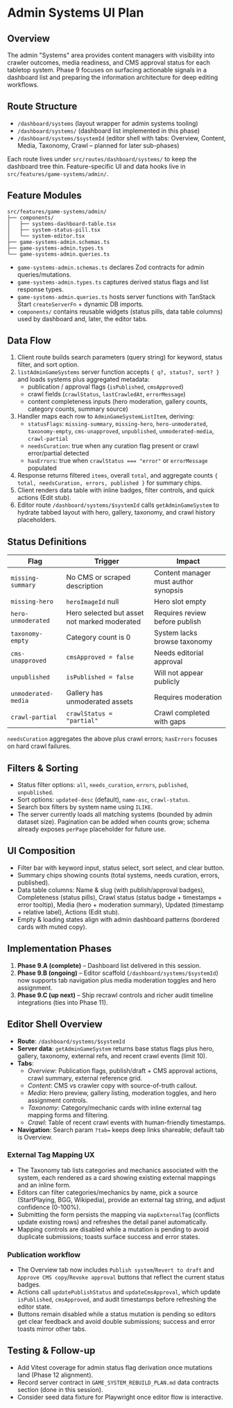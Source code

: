 # Admin Systems UI Plan

## Overview

The admin "Systems" area provides content managers with visibility into crawler outcomes, media readiness, and CMS approval status for each tabletop system. Phase 9 focuses on surfacing actionable signals in a dashboard list and preparing the information architecture for deep editing workflows.

## Route Structure

- `/dashboard/systems` (layout wrapper for admin systems tooling)
- `/dashboard/systems/` (dashboard list implemented in this phase)
- `/dashboard/systems/$systemId` (editor shell with tabs: Overview, Content, Media, Taxonomy, Crawl – planned for later sub-phases)

Each route lives under `src/routes/dashboard/systems/` to keep the dashboard tree thin. Feature-specific UI and data hooks live in `src/features/game-systems/admin/`.

## Feature Modules

```
src/features/game-systems/admin/
├── components/
│   ├── systems-dashboard-table.tsx
│   ├── system-status-pill.tsx
│   └── system-editor.tsx
├── game-systems-admin.schemas.ts
├── game-systems-admin.types.ts
└── game-systems-admin.queries.ts
```

- `game-systems-admin.schemas.ts` declares Zod contracts for admin queries/mutations.
- `game-systems-admin.types.ts` captures derived status flags and list response types.
- `game-systems-admin.queries.ts` hosts server functions with TanStack Start `createServerFn` + dynamic DB imports.
- `components/` contains reusable widgets (status pills, data table columns) used by dashboard and, later, the editor tabs.

## Data Flow

1. Client route builds search parameters (query string) for keyword, status filter, and sort option.
2. `listAdminGameSystems` server function accepts `{ q?, status?, sort? }` and loads systems plus aggregated metadata:
   - publication / approval flags (`isPublished`, `cmsApproved`)
   - crawl fields (`crawlStatus`, `lastCrawledAt`, `errorMessage`)
   - content completeness inputs (hero moderation, gallery counts, category counts, summary source)
3. Handler maps each row to `AdminGameSystemListItem`, deriving:
   - `statusFlags`: `missing-summary`, `missing-hero`, `hero-unmoderated`, `taxonomy-empty`, `cms-unapproved`, `unpublished`, `unmoderated-media`, `crawl-partial`
   - `needsCuration`: true when any curation flag present or crawl error/partial detected
   - `hasErrors`: true when `crawlStatus === "error"` or `errorMessage` populated
4. Response returns filtered `items`, overall `total`, and aggregate counts `{ total, needsCuration, errors, published }` for summary chips.
5. Client renders data table with inline badges, filter controls, and quick actions (Edit stub).
6. Editor route `/dashboard/systems/$systemId` calls `getAdminGameSystem` to hydrate tabbed layout with hero, gallery, taxonomy, and crawl history placeholders.

## Status Definitions

| Flag                | Trigger                                      | Impact                               |
| ------------------- | -------------------------------------------- | ------------------------------------ |
| `missing-summary`   | No CMS or scraped description                | Content manager must author synopsis |
| `missing-hero`      | `heroImageId` null                           | Hero slot empty                      |
| `hero-unmoderated`  | Hero selected but asset not marked moderated | Requires review before publish       |
| `taxonomy-empty`    | Category count is 0                          | System lacks browse taxonomy         |
| `cms-unapproved`    | `cmsApproved = false`                        | Needs editorial approval             |
| `unpublished`       | `isPublished = false`                        | Will not appear publicly             |
| `unmoderated-media` | Gallery has unmoderated assets               | Requires moderation                  |
| `crawl-partial`     | `crawlStatus = "partial"`                    | Crawl completed with gaps            |

`needsCuration` aggregates the above plus crawl errors; `hasErrors` focuses on hard crawl failures.

## Filters & Sorting

- Status filter options: `all`, `needs_curation`, `errors`, `published`, `unpublished`.
- Sort options: `updated-desc` (default), `name-asc`, `crawl-status`.
- Search box filters by system name using `ILIKE`.
- The server currently loads all matching systems (bounded by admin dataset size). Pagination can be added when counts grow; schema already exposes `perPage` placeholder for future use.

## UI Composition

- Filter bar with keyword input, status select, sort select, and clear button.
- Summary chips showing counts (total systems, needs curation, errors, published).
- Data table columns: Name & slug (with publish/approval badges), Completeness (status pills), Crawl status (status badge + timestamps + error tooltip), Media (hero + moderation summary), Updated (timestamp + relative label), Actions (Edit stub).
- Empty & loading states align with admin dashboard patterns (bordered cards with muted copy).

## Implementation Phases

1. **Phase 9.A (complete)** – Dashboard list delivered in this session.
2. **Phase 9.B (ongoing)** – Editor scaffold (`/dashboard/systems/$systemId`) now supports tab navigation plus media moderation toggles and hero assignment.
3. **Phase 9.C (up next)** – Ship recrawl controls and richer audit timeline integrations (ties into Phase 11).

## Editor Shell Overview

- **Route**: `/dashboard/systems/$systemId`
- **Server data**: `getAdminGameSystem` returns base status flags plus hero, gallery, taxonomy, external refs, and recent crawl events (limit 10).
- **Tabs**:
  - _Overview_: Publication flags, publish/draft + CMS approval actions, crawl summary, external reference grid.
  - _Content_: CMS vs crawler copy with source-of-truth callout.
  - _Media_: Hero preview, gallery listing, moderation toggles, and hero assignment controls.
  - _Taxonomy_: Category/mechanic cards with inline external tag mapping forms and filtering.
  - _Crawl_: Table of recent crawl events with human-friendly timestamps.
- **Navigation**: Search param `?tab=` keeps deep links shareable; default tab is Overview.

### External Tag Mapping UX

- The Taxonomy tab lists categories and mechanics associated with the system, each rendered as a card showing existing external mappings and an inline form.
- Editors can filter categories/mechanics by name, pick a source (StartPlaying, BGG, Wikipedia), provide an external tag string, and adjust confidence (0-100%).
- Submitting the form persists the mapping via `mapExternalTag` (conflicts update existing rows) and refreshes the detail panel automatically.
- Mapping controls are disabled while a mutation is pending to avoid duplicate submissions; toasts surface success and error states.

### Publication workflow

- The Overview tab now includes `Publish system`/`Revert to draft` and `Approve CMS copy`/`Revoke approval` buttons that reflect the current status badges.
- Actions call `updatePublishStatus` and `updateCmsApproval`, which update `isPublished`, `cmsApproved`, and audit timestamps before refreshing the editor state.
- Buttons remain disabled while a status mutation is pending so editors get clear feedback and avoid double submissions; success and error toasts mirror other tabs.

## Testing & Follow-up

- Add Vitest coverage for admin status flag derivation once mutations land (Phase 12 alignment).
- Record server contract in `GAME_SYSTEM_REBUILD_PLAN.md` data contracts section (done in this session).
- Consider seed data fixture for Playwright once editor flow is interactive.
